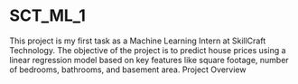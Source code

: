 # SCT_ML_1
This project is my first task as a Machine Learning Intern at SkillCraft Technology. The objective of the project is to predict house prices using a linear regression model based on key features like square footage, number of bedrooms, bathrooms, and basement area.  Project Overview
